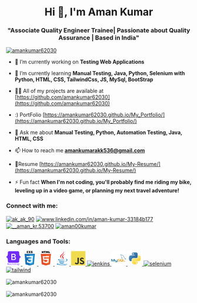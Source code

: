<h1 align="center">Hi 👋, I'm Aman Kumar</h1>
<h3 align="center">"Associate Quality Engineer Trainee| Passionate about Quality Assurance | Based in India"</h3>

<p align="left"> <a href="https://github.com/ryo-ma/github-profile-trophy"><img src="https://github-profile-trophy.vercel.app/?username=amankumar62030" alt="amankumar62030" /></a> </p>

- 🔭 I’m currently working on **Testing Web Applications**

- 🌱 I’m currently learning **Manual Testing, Java, Python, Selenium with Python, HTML, CSS, TailwindCss, JS, MySql, BootStrap**

- 👨‍💻 All of my projects are available at [https://github.com/amankumar62030](https://github.com/amankumar62030)

- :) PortFolio [https://amankumar62030.github.io/My_Portfolio/](https://amankumar62030.github.io/My_Portfolio/)

- 💬 Ask me about **Manual Testing, Python, Automation Testing, Java, HTML, CSS**

- 📫 How to reach me **amankumarakk536@gmail.com**

- 💬Resume [https://amankumar62030.github.io/My-Resume/](https://amankumar62030.github.io/My-Resume/)

- ⚡ Fun fact **When I'm not coding, you'll probably find me riding my bike, leveling up in a video game, or planning my next travel adventure!**

<h3 align="left">Connect with me:</h3>
<p align="left">
<a href="https://twitter.com/ak_ak_90" target="blank"><img align="center" src="https://raw.githubusercontent.com/rahuldkjain/github-profile-readme-generator/master/src/images/icons/Social/twitter.svg" alt="ak_ak_90" height="30" width="40" /></a>
<a href="https://linkedin.com/in/www.linkedin.com/in/aman-kumar-33184b177" target="blank"><img align="center" src="https://raw.githubusercontent.com/rahuldkjain/github-profile-readme-generator/master/src/images/icons/Social/linked-in-alt.svg" alt="www.linkedin.com/in/aman-kumar-33184b177" height="30" width="40" /></a>
<a href="https://instagram.com/__aman_kr.53700" target="blank"><img align="center" src="https://raw.githubusercontent.com/rahuldkjain/github-profile-readme-generator/master/src/images/icons/Social/instagram.svg" alt="__aman_kr.53700" height="30" width="40" /></a>
<a href="https://www.leetcode.com/aman00kumar" target="blank"><img align="center" src="https://raw.githubusercontent.com/rahuldkjain/github-profile-readme-generator/master/src/images/icons/Social/leet-code.svg" alt="aman00kumar" height="30" width="40" /></a>
</p>

<h3 align="left">Languages and Tools:</h3>
<p align="left"> <a href="https://getbootstrap.com" target="_blank" rel="noreferrer"> <img src="https://raw.githubusercontent.com/devicons/devicon/master/icons/bootstrap/bootstrap-plain-wordmark.svg" alt="bootstrap" width="40" height="40"/> </a> <a href="https://www.w3schools.com/css/" target="_blank" rel="noreferrer"> <img src="https://raw.githubusercontent.com/devicons/devicon/master/icons/css3/css3-original-wordmark.svg" alt="css3" width="40" height="40"/> </a> <a href="https://www.w3.org/html/" target="_blank" rel="noreferrer"> <img src="https://raw.githubusercontent.com/devicons/devicon/master/icons/html5/html5-original-wordmark.svg" alt="html5" width="40" height="40"/> </a> <a href="https://www.java.com" target="_blank" rel="noreferrer"> <img src="https://raw.githubusercontent.com/devicons/devicon/master/icons/java/java-original.svg" alt="java" width="40" height="40"/> </a> <a href="https://developer.mozilla.org/en-US/docs/Web/JavaScript" target="_blank" rel="noreferrer"> <img src="https://raw.githubusercontent.com/devicons/devicon/master/icons/javascript/javascript-original.svg" alt="javascript" width="40" height="40"/> </a> <a href="https://www.jenkins.io" target="_blank" rel="noreferrer"> <img src="https://www.vectorlogo.zone/logos/jenkins/jenkins-icon.svg" alt="jenkins" width="40" height="40"/> </a> <a href="https://www.mysql.com/" target="_blank" rel="noreferrer"> <img src="https://raw.githubusercontent.com/devicons/devicon/master/icons/mysql/mysql-original-wordmark.svg" alt="mysql" width="40" height="40"/> </a> <a href="https://www.python.org" target="_blank" rel="noreferrer"> <img src="https://raw.githubusercontent.com/devicons/devicon/master/icons/python/python-original.svg" alt="python" width="40" height="40"/> </a> <a href="https://www.selenium.dev" target="_blank" rel="noreferrer"> <img src="https://raw.githubusercontent.com/detain/svg-logos/780f25886640cef088af994181646db2f6b1a3f8/svg/selenium-logo.svg" alt="selenium" width="40" height="40"/> </a> <a href="https://tailwindcss.com/" target="_blank" rel="noreferrer"> <img src="https://www.vectorlogo.zone/logos/tailwindcss/tailwindcss-icon.svg" alt="tailwind" width="40" height="40"/> </a> </p>

<p><img align="center" src="https://github-readme-stats.vercel.app/api/top-langs?username=amankumar62030&show_icons=true&locale=en&layout=compact" alt="amankumar62030" /></p>

<p><img align="center" src="https://github-readme-streak-stats.herokuapp.com/?user=amankumar62030&" alt="amankumar62030" /></p>
